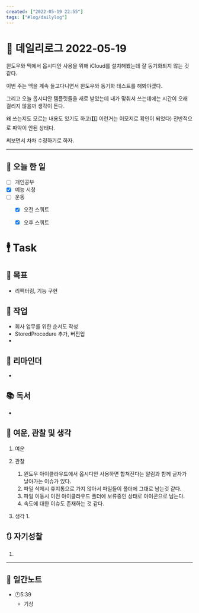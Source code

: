 ```yaml
---
created: ["2022-05-19 22:55"]
tags: ["#log/dailylog"]
---
```


# 📅 데일리로그  2022-05-19
윈도우와 맥에서 옵시디안 사용을 위해  iCloud를 설치해봤는데 잘 동기화되지 않는 것 같다. 

이번 주는 맥을 계속 들고다니면서 윈도우와 동기화 테스트를 해봐야겠다.

그리고 오늘 옵시디안 템플릿들을 새로 받았는데 내가 맞춰서 쓰는데에는 시간이 오래 걸리지 않을까 생각이 든다.

왜 쓰는지도 모르는 내용도 있기도 하고(1️⃣  이런거는 이모지로 확인이 되었다) 전반적으로 파악이 안된 상태다.

써보면서 차차 수정하기로 하자.


---
## 🔷 오늘 한 일
- [ ] 개인공부
- [x] 예능 시청
- [ ] 운동
	- [x] 오전 스쿼트
	- [x] 오후 스쿼트


# 🕴 Task
## 🎯 목표
- 리팩터링, 기능 구현
## 🚀 작업
- 회사 업무를 위한 순서도 작성
- StoredProcedure 추가, 버전업
- 
## 📕 리마인더
- 
## 📚 독서
- 
##  💬 여운, 관찰 및 생각
1. 여운

2. 관찰
	1. 윈도우 아이클라우드에서 옵시디안 사용하면 합쳐진다는 알림과 함께 글자가 날아가는 이슈가 있다.
	3. 파일 삭제시 휴지통으로 가지 않아서 파일들이 폴더에 그대로 남는것 같다.
	5. 파일 이동시 이전 아이클라우드 폴더에 보류중인 상태로 아이콘으로 남는다.
	6. 속도에 대한 이슈도 존재하는 것 같다.
	
3. 생각
	1. 
## 🔃 자기성찰
1. 
---

## 📅 일간노트
- 🕛5:39 
	- 기상